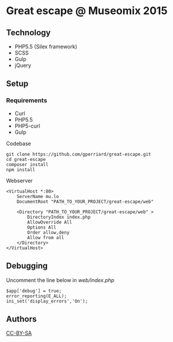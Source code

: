 Great escape @ Museomix 2015
============================

Technology
----------
- PHP5.5 (Silex framework)
- SCSS
- Gulp
- jQuery

Setup
-----

### Requirements
- Curl
- PHP5.5
- PHP5-curl
- Gulp

Codebase
```
git clone https://github.com/gperriard/great-escape.git
cd great-escape
composer install
npm install
```

Webserver
```
<VirtualHost *:80>
    ServerName mu.lo
    DocumentRoot "PATH_TO_YOUR_PROJECT/great-escape/web"

    <Directory "PATH_TO_YOUR_PROJECT/great-escape/web" >
        DirectoryIndex index.php
        AllowOverride All
        Options All
        Order allow,deny
        Allow from all
    </Directory>
</VirtualHost>
```

Debugging
---------

Uncomment the line below in _web/index.php_
```
$app['debug'] = true;
error_reporting(E_ALL);
ini_set('display_errors','On');
```

Authors
-------

[CC-BY-SA](https://creativecommons.org/licenses/by-sa/4.0/)

